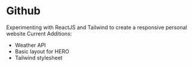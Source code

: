 # Github
Experimenting with ReactJS and Tailwind to create a responsive personal website
Current Additions:
  - Weather API
  - Basic layout for HERO
  - Tailwind stylesheet
